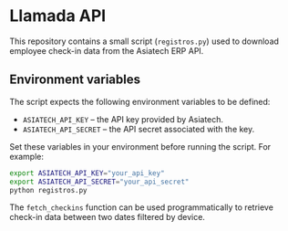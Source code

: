 # Llamada API

This repository contains a small script (`registros.py`) used to download
employee check-in data from the Asiatech ERP API.

## Environment variables

The script expects the following environment variables to be defined:

- `ASIATECH_API_KEY` – the API key provided by Asiatech.
- `ASIATECH_API_SECRET` – the API secret associated with the key.

Set these variables in your environment before running the script. For example:

```bash
export ASIATECH_API_KEY="your_api_key"
export ASIATECH_API_SECRET="your_api_secret"
python registros.py
```

The `fetch_checkins` function can be used programmatically to retrieve
check-in data between two dates filtered by device.
